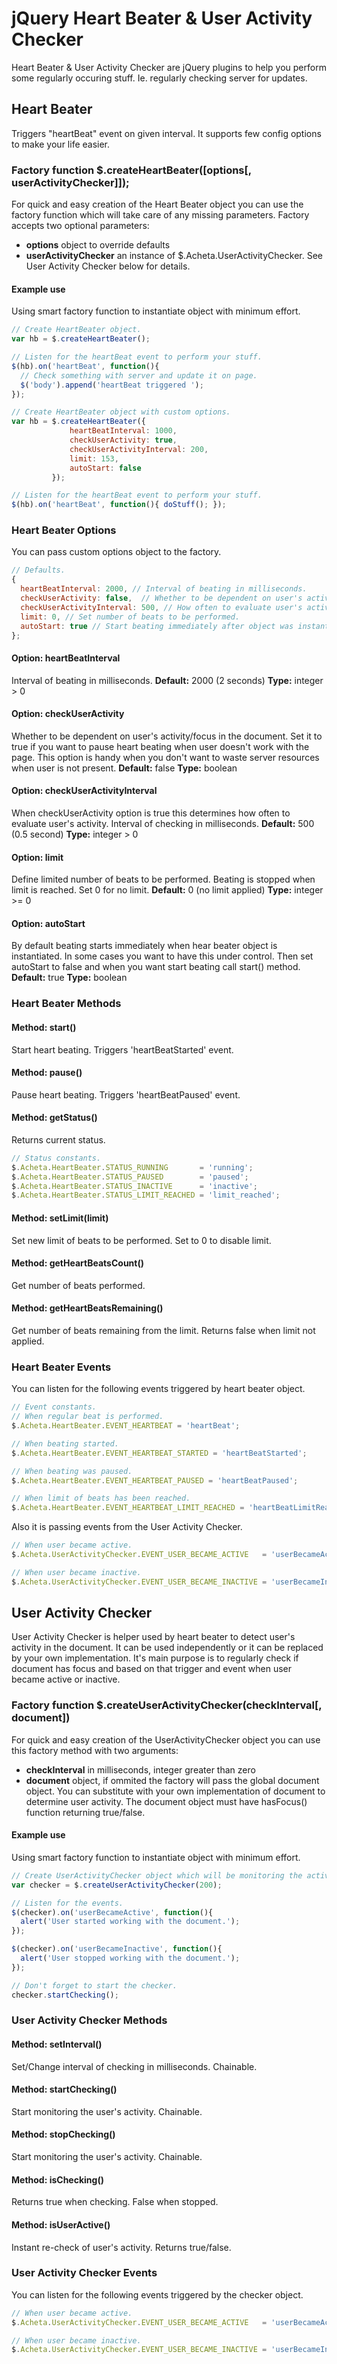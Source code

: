 # jQuery Heart Beater & User Activity Checker
Heart Beater & User Activity Checker are jQuery plugins to help you perform some regularly occuring stuff. Ie. regularly checking server for updates.

## Heart Beater
Triggers "heartBeat" event on given interval. It supports few config options to make your life easier.

### Factory function $.createHeartBeater([options[, userActivityChecker]]);
For quick and easy creation of the Heart Beater object you can use the factory function which will take care of any missing parameters. Factory accepts two optional parameters:
* **options** object to override defaults
* **userActivityChecker** an instance of $.Acheta.UserActivityChecker. See User Activity Checker below for details.

#### Example use
Using smart factory function to instantiate object with minimum effort.
```JavaScript
// Create HeartBeater object.
var hb = $.createHeartBeater();

// Listen for the heartBeat event to perform your stuff.
$(hb).on('heartBeat', function(){
  // Check something with server and update it on page.
  $('body').append('heartBeat triggered ');
});
```

```JavaScript
// Create HeartBeater object with custom options.
var hb = $.createHeartBeater({
             heartBeatInterval: 1000,
             checkUserActivity: true,
             checkUserActivityInterval: 200,
             limit: 153,
             autoStart: false
         });

// Listen for the heartBeat event to perform your stuff.
$(hb).on('heartBeat', function(){ doStuff(); });
```

### Heart Beater Options
You can pass custom options object to the factory.
```JavaScript
// Defaults.
{
  heartBeatInterval: 2000, // Interval of beating in milliseconds.
  checkUserActivity: false,  // Whether to be dependent on user's activity/focus in the document.
  checkUserActivityInterval: 500, // How often to evaluate user's activity.
  limit: 0, // Set number of beats to be performed.
  autoStart: true // Start beating immediately after object was instantiated. 
};
```
#### Option: heartBeatInterval
Interval of beating in milliseconds.
**Default:** 2000 (2 seconds)
**Type:** integer > 0

#### Option: checkUserActivity
Whether to be dependent on user's activity/focus in the document. Set it to true if you want to pause heart beating when user doesn't work with the page. This option is handy when you don't want to waste server resources when user is not present.
**Default:** false
**Type:** boolean

#### Option: checkUserActivityInterval
When checkUserActivity option is true this determines how often to evaluate user's activity. Interval of checking in milliseconds.
**Default:** 500 (0.5 second)
**Type:** integer > 0

#### Option: limit
Define limited number of beats to be performed. Beating is stopped when limit is reached. Set 0 for no limit.
**Default:** 0 (no limit applied)
**Type:** integer >= 0

#### Option: autoStart
By default beating starts immediately when hear beater object is instantiated. In some cases you want to have this under control. Then set autoStart to false and when you want start beating call start() method.
**Default:** true
**Type:** boolean

### Heart Beater Methods
#### Method: start()
Start heart beating. Triggers 'heartBeatStarted' event.

#### Method: pause()
Pause heart beating. Triggers 'heartBeatPaused' event.

#### Method: getStatus()
Returns current status. 
```JavaScript
// Status constants.
$.Acheta.HeartBeater.STATUS_RUNNING       = 'running';
$.Acheta.HeartBeater.STATUS_PAUSED        = 'paused';
$.Acheta.HeartBeater.STATUS_INACTIVE      = 'inactive';
$.Acheta.HeartBeater.STATUS_LIMIT_REACHED = 'limit_reached';
```

#### Method: setLimit(limit)
Set new limit of beats to be performed. Set to 0 to disable limit.

#### Method: getHeartBeatsCount()
Get number of beats performed.

#### Method: getHeartBeatsRemaining()
Get number of beats remaining from the limit. Returns false when limit not applied.

### Heart Beater Events
You can listen for the following events triggered by heart beater object.
```JavaScript
// Event constants.
// When regular beat is performed.
$.Acheta.HeartBeater.EVENT_HEARTBEAT = 'heartBeat';

// When beating started.
$.Acheta.HeartBeater.EVENT_HEARTBEAT_STARTED = 'heartBeatStarted';

// When beating was paused.
$.Acheta.HeartBeater.EVENT_HEARTBEAT_PAUSED = 'heartBeatPaused';

// When limit of beats has been reached.
$.Acheta.HeartBeater.EVENT_HEARTBEAT_LIMIT_REACHED = 'heartBeatLimitReached';
```
Also it is passing events from the User Activity Checker.
```JavaScript
// When user became active.
$.Acheta.UserActivityChecker.EVENT_USER_BECAME_ACTIVE   = 'userBecameActive';

// When user became inactive.
$.Acheta.UserActivityChecker.EVENT_USER_BECAME_INACTIVE = 'userBecameInactive';
```

## User Activity Checker
User Activity Checker is helper used by heart beater to detect user's activity in the document. It can be used independently or it can be replaced by your own implementation. It's main purpose is to regularly check if document has focus and based on that trigger and event when user became active or inactive.

### Factory function $.createUserActivityChecker(checkInterval[, document])
For quick and easy creation of the UserActivityChecker object you can use this factory method with two arguments:
* **checkInterval** in milliseconds, integer greater than zero
* **document** object, if ommited the factory will pass the global document object. You can substitute with your own implementation of document to determine user activity. The document object must have hasFocus() function returning true/false.

#### Example use
Using smart factory function to instantiate object with minimum effort.
```JavaScript
// Create UserActivityChecker object which will be monitoring the activity every 200 milliseconds.
var checker = $.createUserActivityChecker(200);

// Listen for the events.
$(checker).on('userBecameActive', function(){
  alert('User started working with the document.');
});

$(checker).on('userBecameInactive', function(){
  alert('User stopped working with the document.');
});

// Don't forget to start the checker.
checker.startChecking();
```
### User Activity Checker Methods
#### Method: setInterval()
Set/Change interval of checking in milliseconds. Chainable.

#### Method: startChecking()
Start monitoring the user's activity. Chainable.

#### Method: stopChecking()
Start monitoring the user's activity. Chainable.

#### Method: isChecking()
Returns true when checking. False when stopped.

#### Method: isUserActive()
Instant re-check of user's activity. Returns true/false.

### User Activity Checker Events
You can listen for the following events triggered by the checker object.
```JavaScript
// When user became active.
$.Acheta.UserActivityChecker.EVENT_USER_BECAME_ACTIVE   = 'userBecameActive';

// When user became inactive.
$.Acheta.UserActivityChecker.EVENT_USER_BECAME_INACTIVE = 'userBecameInactive';
```
